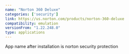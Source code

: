 ```yaml
---
name: "Norton 360 Deluxe"
categories: ['security']
link: https://us.norton.com/products/norton-360-deluxe
compatibility: emulation
versionFrom: "1.22.248.0"
type: applications
---
```


App name after installation is norton security protection